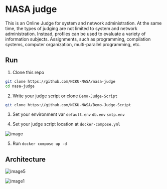 # NASA judge

This is an Online Judge for system and network administration. At the same time, the types of judging are not limited to system and network administration. Instead, profiles can be used to evaluate a variety of information subjects. Assignments, such as programming, compilation systems, computer organization, multi-parallel programming, etc.

## Run

1. Clone this repo

```bash
git clone https://github.com/NCKU-NASA/nasa-judge
cd nasa-judge
```

2. Write your judge script or clone `Demo-Judge-Script`

```bash
git clone https://github.com/NCKU-NASA/Demo-Judge-Script
```

3. Set your environment var `default.env` `db.env` `smtp.env`

4. Set your judge script location at `docker-compose.yml`

![image](https://github.com/user-attachments/assets/380f35ba-ad1d-4fbd-bd99-bfa3349f4985)

5. Run `docker compose up -d`

## Architecture

![image5](https://github.com/user-attachments/assets/972550f7-1052-4099-8469-521b4417d250)

![image1](https://github.com/user-attachments/assets/1e1317ae-06ab-4b83-933c-c33a71f7d4ab)

